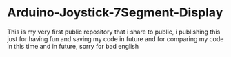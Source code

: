 # Arduino-Joystick-7Segment-Display
This is my very first public repository that i share to public, i publishing this just for having fun and saving my code in future and for comparing my code in this time and in future, sorry for bad english
